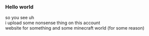 ### Hello world

so you see uh   
i upload some nonsense thing on this account   
website for something and some minecraft world (for some reason)
